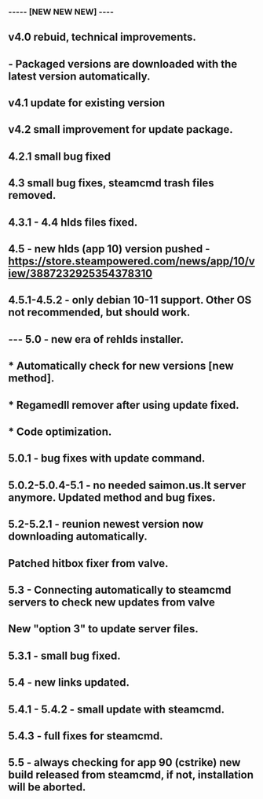 ### ----- [NEW NEW NEW] ----
## v4.0 rebuid, technical improvements.
## - Packaged versions are downloaded with the latest version automatically.
## v4.1 update for existing version
## v4.2 small improvement for update package.
## 4.2.1 small bug fixed
## 4.3 small bug fixes, steamcmd trash files removed.
## 4.3.1 - 4.4 hlds files fixed.
## 4.5 - new hlds (app 10) version pushed - https://store.steampowered.com/news/app/10/view/3887232925354378310
## 4.5.1-4.5.2 - only debian 10-11 support. Other OS not recommended, but should work.
## --- 5.0 - new era of rehlds installer. 
## * Automatically check for new versions [new method].
## * Regamedll remover after using update fixed.
## * Code optimization.
## 5.0.1 - bug fixes with update command.
## 5.0.2-5.0.4-5.1 - no needed saimon.us.lt server anymore. Updated method and bug fixes.
## 5.2-5.2.1 - reunion newest version now downloading automatically.
## Patched hitbox fixer from valve.
## 5.3 - Connecting automatically to steamcmd servers to check new updates from valve
## New "option 3" to update server files.
## 5.3.1 - small bug fixed.
## 5.4 - new links updated.
## 5.4.1 - 5.4.2 - small update with steamcmd.
## 5.4.3 - full fixes for steamcmd.
## 5.5 - always checking for app 90 (cstrike) new build released from steamcmd, if not, installation will be aborted.
